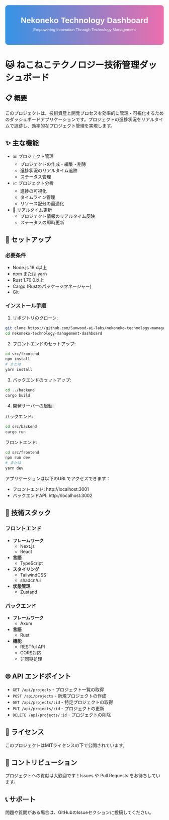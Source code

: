 <div align="center">
  <img src="assets/header.svg" alt="Nekoneko Technology Dashboard Header">
</div>

# 🐱 ねこねこテクノロジー技術管理ダッシュボード

## 📋 概要

このプロジェクトは、技術資産と開発プロセスを効率的に管理・可視化するためのダッシュボードアプリケーションです。プロジェクトの進捗状況をリアルタイムで追跡し、効率的なプロジェクト管理を実現します。

## ✨ 主な機能

- 📊 プロジェクト管理
  - プロジェクトの作成・編集・削除
  - 進捗状況のリアルタイム追跡
  - ステータス管理
- 📈 プロジェクト分析
  - 進捗の可視化
  - タイムライン管理
  - リソース配分の最適化
- 🔄 リアルタイム更新
  - プロジェクト情報のリアルタイム反映
  - ステータスの即時更新

## 🚀 セットアップ

### 必要条件

- Node.js 18.x以上
- npm または yarn
- Rust 1.70.0以上
- Cargo (Rustのパッケージマネージャー)
- Git

### インストール手順

1. リポジトリのクローン:
```bash
git clone https://github.com/Sunwood-ai-labs/nekoneko-technology-management-dashboard.git
cd nekoneko-technology-management-dashboard
```

2. フロントエンドのセットアップ:
```bash
cd src/frontend
npm install
# または
yarn install
```

3. バックエンドのセットアップ:
```bash
cd ../backend
cargo build
```

4. 開発サーバーの起動:

バックエンド:
```bash
cd src/backend
cargo run
```

フロントエンド:
```bash
cd src/frontend
npm run dev
# または
yarn dev
```

アプリケーションは以下のURLでアクセスできます：
- フロントエンド: http://localhost:3001
- バックエンドAPI: http://localhost:3002

## 🔧 技術スタック

### フロントエンド
- **フレームワーク**
  - Next.js
  - React
- **言語**
  - TypeScript
- **スタイリング**
  - TailwindCSS
  - shadcn/ui
- **状態管理**
  - Zustand

### バックエンド
- **フレームワーク**
  - Axum
- **言語**
  - Rust
- **機能**
  - RESTful API
  - CORS対応
  - 非同期処理

## 🌐 API エンドポイント

- `GET /api/projects` - プロジェクト一覧の取得
- `POST /api/projects` - 新規プロジェクトの作成
- `GET /api/projects/:id` - 特定プロジェクトの取得
- `PUT /api/projects/:id` - プロジェクトの更新
- `DELETE /api/projects/:id` - プロジェクトの削除

## 📝 ライセンス

このプロジェクトはMITライセンスの下で公開されています。

## 👥 コントリビューション

プロジェクトへの貢献は大歓迎です！Issues や Pull Requests をお待ちしています。

## 📞 サポート

問題や質問がある場合は、GitHubのIssueセクションに投稿してください。

